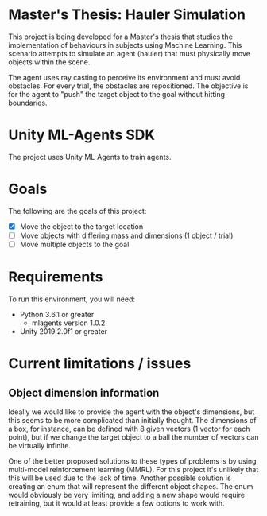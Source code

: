# Master's Thesis: Hauler Simulation

This project is being developed for a Master's thesis that studies the implementation of behaviours in subjects using Machine Learning. This scenario attempts to simulate an agent (hauler) that must physically move objects within the scene.

The agent uses ray casting to perceive its environment and must avoid obstacles. For every trial, the obstacles are repositioned. The objective is for the agent to "push" the target object to the goal without hitting boundaries.

# Unity ML-Agents SDK

The project uses Unity ML-Agents to train agents.

# Goals

The following are the goals of this project:

- [x] Move the object to the target location
- [ ] Move objects with differing mass and dimensions (1 object / trial)
- [ ] Move multiple objects to the goal

# Requirements

To run this environment, you will need:
- Python 3.6.1 or greater
	- mlagents version 1.0.2 
- Unity 2019.2.0f1 or greater

# Current limitations / issues
## Object dimension information

Ideally we would like to provide the agent with the object's dimensions, but this seems to be more complicated than initially thought. The dimensions of a box, for instance, can be defined with 8 given vectors (1 vector for each point), but if we change the target object to a ball the number of vectors can be virtually infinite. 

One of the better proposed solutions to these types of problems is by using multi-model reinforcement learning (MMRL). For this project it's unlikely that this will be used due to the lack of time. Another possible solution is creating an enum that will represent the different object shapes. The enum would obviously be very limiting, and adding a new shape would require retraining, but it would at least provide a few options to work with.